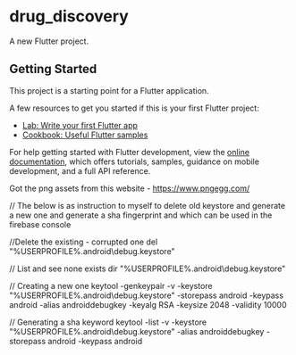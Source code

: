 # drug_discovery

A new Flutter project.

## Getting Started

This project is a starting point for a Flutter application.

A few resources to get you started if this is your first Flutter project:

- [Lab: Write your first Flutter app](https://docs.flutter.dev/get-started/codelab)
- [Cookbook: Useful Flutter samples](https://docs.flutter.dev/cookbook)

For help getting started with Flutter development, view the
[online documentation](https://docs.flutter.dev/), which offers tutorials,
samples, guidance on mobile development, and a full API reference.

Got the png assets from this website - https://www.pngegg.com/






// The below is as instruction to myself to delete old keystore and generate a new one and generate a sha fingerprint and which can be used in the firebase console 

//Delete the existing - corrupted one
del "%USERPROFILE%\.android\debug.keystore"

// List and see none exists
dir "%USERPROFILE%\.android\debug.keystore"

// Creating a new one
keytool -genkeypair -v -keystore "%USERPROFILE%\.android\debug.keystore" -storepass android -keypass android -alias androiddebugkey -keyalg RSA -keysize 2048 -validity 10000

// Generating a sha keyword
keytool -list -v -keystore "%USERPROFILE%\.android\debug.keystore" -alias androiddebugkey -storepass android -keypass android

